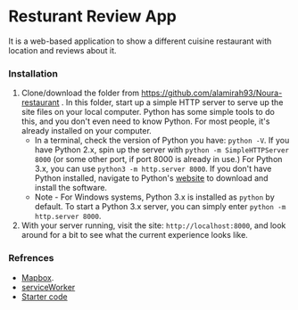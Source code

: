 
# Resturant Review App

It is a web-based application to show a different cuisine restaurant with location and reviews about it.

### Installation

1. Clone/download the folder from https://github.com/alamirah93/Noura-restaurant . In this folder, start up a simple HTTP server to serve up the site files on your local computer. Python has some simple tools to do this, and you don't even need to know Python. For most people, it's already installed on your computer.
    * In a terminal, check the version of Python you have: `python -V`. If you have Python 2.x, spin up the server with `python -m SimpleHTTPServer 8000` (or some other port, if port 8000 is already in use.) For Python 3.x, you can use `python3 -m http.server 8000`. If you don't have Python installed, navigate to Python's [website](https://www.python.org/) to download and install the software.
   * Note -  For Windows systems, Python 3.x is installed as `python` by default. To start a Python 3.x server, you can simply enter `python -m http.server 8000`.
2. With your server running, visit the site: `http://localhost:8000`, and look around for a bit to see what the current experience looks like.

### Refrences
- [Mapbox](https://www.mapbox.com/).
- [serviceWorker](https://developers.google.com/web/fundamentals/primers/service-workers/)
- [Starter code](https://github.com/udacity/mws-restaurant-stage-1)

